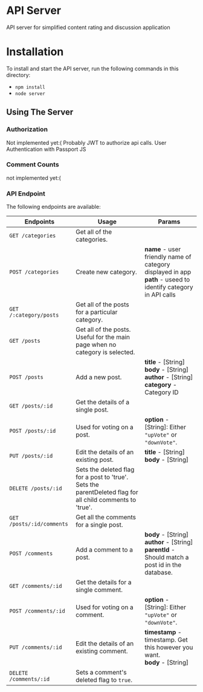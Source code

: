 # API Server
API server for simplified content rating and discussion application

# Installation 

To install and start the API server, run the following commands in this directory:

* `npm install`
* `node server`

## Using The Server

### Authorization 

Not implemented yet:( 
Probably JWT to authorize api calls. User Authentication with Passport JS

### Comment Counts
not implemented yet:(

### API Endpoint

The following endpoints are available:

| Endpoints       | Usage          | Params         |
|-----------------|----------------|----------------|
| `GET /categories` | Get all of the categories.|  |
| `POST /categories` | Create new category. |  **name** - user friendly name of category displayed in app<br> **path** - useed to identify category in API calls|
| `GET /:category/posts` | Get all of the posts for a particular category. |  |
| `GET /posts` | Get all of the posts. Useful for the main page when no category is selected. |  |
| `POST /posts` | Add a new post. | **title** - [String] <br> **body** - [String] <br> **author** - [String] <br> **category** -  Category ID|
| `GET /posts/:id` | Get the details of a single post. | |
| `POST /posts/:id` | Used for voting on a post. | **option** - [String]: Either `"upVote"` or `"downVote"`. |
| `PUT /posts/:id` | Edit the details of an existing post. | **title** - [String] <br> **body** - [String] |
| `DELETE /posts/:id` | Sets the deleted flag for a post to 'true'. <br> Sets the parentDeleted flag for all child comments to 'true'. | |
| `GET /posts/:id/comments` | Get all the comments for a single post. | |
| `POST /comments` | Add a comment to a post. | **body** - [String] <br> **author** - [String] <br> **parentId** - Should match a post id in the database. |
| `GET /comments/:id` | Get the details for a single comment. | |
| `POST /comments/:id` | Used for voting on a comment. | **option** - [String]: Either `"upVote"` or `"downVote"`.  |
| `PUT /comments/:id` | Edit the details of an existing comment. | **timestamp** - timestamp. Get this however you want. <br> **body** - [String] |
| `DELETE /comments/:id` | Sets a comment's deleted flag to `true`. | &nbsp; |
